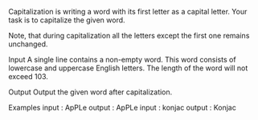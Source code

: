 
Capitalization is writing a word with its first letter as a capital letter. Your task is to capitalize the given word.

Note, that during capitalization all the letters except the first one remains unchanged.

Input A single line contains a non-empty word. This word consists of lowercase and uppercase English letters. The length of the word will not exceed 103.

Output Output the given word after capitalization.

Examples
input : 
ApPLe
output : 
ApPLe 
input : 
konjac 
output : 
Konjac
